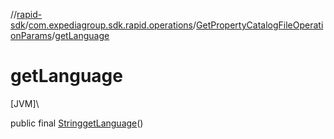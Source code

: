 //[rapid-sdk](../../../index.md)/[com.expediagroup.sdk.rapid.operations](../index.md)/[GetPropertyCatalogFileOperationParams](index.md)/[getLanguage](get-language.md)

# getLanguage

[JVM]\

public final [String](https://docs.oracle.com/javase/8/docs/api/java/lang/String.html)[getLanguage](get-language.md)()
